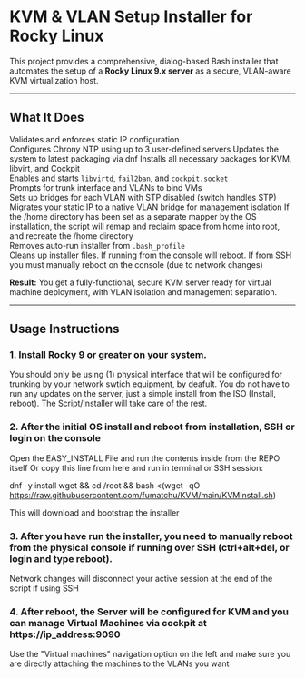 # KVM & VLAN Setup Installer for Rocky Linux

This project provides a comprehensive, dialog-based Bash installer that automates the setup of a **Rocky Linux 9.x server** as a secure, VLAN-aware KVM virtualization host.

---

## What It Does

Validates and enforces static IP configuration  
Configures Chrony NTP using up to 3 user-defined servers
Updates the system to latest packaging via dnf
Installs all necessary packages for KVM, libvirt, and Cockpit  
Enables and starts `libvirtd`, `fail2ban`, and `cockpit.socket`  
Prompts for trunk interface and VLANs to bind VMs  
Sets up bridges for each VLAN with STP disabled (switch handles STP)  
Migrates your static IP to a native VLAN bridge for management isolation 
If the /home directory has been set as a separate mapper by the OS installation, the script will remap and reclaim space from home into root, and recreate the /home directory  
Removes auto-run installer from `.bash_profile`  
Cleans up installer files. If running from the console will reboot. If from SSH you must manually reboot on the console (due to network changes)

**Result:** 
You get a fully-functional, secure KVM server ready for virtual machine deployment, with VLAN isolation and management separation.

---

## Usage Instructions

### 1. Install Rocky 9 or greater on your system. 
You should only be using (1) physical interface that will be configured for trunking by your network swtich equipment, by deafult. 
You do not have to run any updates on the server, just a simple install from the ISO (Install, reboot). 
The Script/Installer will take care of the rest. 

### 2. After the initial OS install and reboot from installation, SSH or login on the console
Open the EASY_INSTALL File and run the contents inside from the REPO itself 
Or copy this line from here and run in terminal or SSH session:

dnf -y install wget && cd /root && bash <(wget -qO- https://raw.githubusercontent.com/fumatchu/KVM/main/KVMInstall.sh)

This will download and bootstrap the installer 

### 3. After you have run the installer, you need to manually reboot from the physical console if running over SSH (ctrl+alt+del, or login and type reboot). 
Network changes will disconnect your active session at the end of the script if using SSH

### 4. After reboot, the Server will be configured for KVM and you can manage Virtual Machines via cockpit at https://ip_address:9090 
Use the "Virtual machines" navigation option on the left and make sure you are directly attaching the machines to the VLANs you want 



